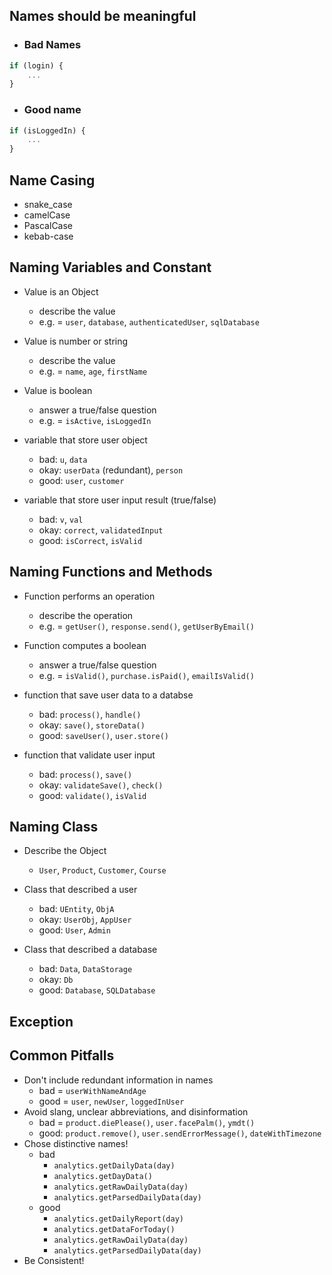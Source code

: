 ## Names should be meaningful

- ### Bad Names

```js
if (login) {
    ...
}
```

- ### Good name

```js
if (isLoggedIn) {
    ...
}
```

## Name Casing

- snake_case
- camelCase
- PascalCase
- kebab-case

## Naming Variables and Constant

- Value is an Object
  - describe the value
  - e.g. = `user`, `database`, `authenticatedUser`, `sqlDatabase`
- Value is number or string
  - describe the value
  - e.g. = `name`, `age`, `firstName`
- Value is boolean

  - answer a true/false question
  - e.g. = `isActive`, `isLoggedIn`

- variable that store user object
  - bad: `u`, `data`
  - okay: `userData` (redundant), `person`
  - good: `user`, `customer`
- variable that store user input result (true/false)
  - bad: `v`, `val`
  - okay: `correct`, `validatedInput`
  - good: `isCorrect`, `isValid`

## Naming Functions and Methods

- Function performs an operation
  - describe the operation
  - e.g. = `getUser()`, `response.send()`, `getUserByEmail()`
- Function computes a boolean

  - answer a true/false question
  - e.g. = `isValid()`, `purchase.isPaid()`, `emailIsValid()`

- function that save user data to a databse
  - bad: `process()`, `handle()`
  - okay: `save()`, `storeData()`
  - good: `saveUser()`, `user.store()`
- function that validate user input
  - bad: `process()`, `save()`
  - okay: `validateSave()`, `check()`
  - good: `validate()`, `isValid`

## Naming Class

- Describe the Object

  - `User`, `Product`, `Customer`, `Course`

- Class that described a user
  - bad: `UEntity`, `ObjA`
  - okay: `UserObj`, `AppUser`
  - good: `User`, `Admin`
- Class that described a database
  - bad: `Data`, `DataStorage`
  - okay: `Db`
  - good: `Database`, `SQLDatabase`

## Exception

## Common Pitfalls

- Don't include redundant information in names
  - bad = `userWithNameAndAge`
  - good = `user`, `newUser`, `loggedInUser`
- Avoid slang, unclear abbreviations, and disinformation
  - bad = `product.diePlease()`, `user.facePalm()`, `ymdt()`
  - good: `product.remove()`, `user.sendErrorMessage()`, `dateWithTimezone`
- Chose distinctive names!
  - bad
    - `analytics.getDailyData(day)`
    - `analytics.getDayData()`
    - `analytics.getRawDailyData(day)`
    - `analytics.getParsedDailyData(day)`
  - good
    - `analytics.getDailyReport(day)`
    - `analytics.getDataForToday()`
    - `analytics.getRawDailyData(day)`
    - `analytics.getParsedDailyData(day)`
- Be Consistent!
